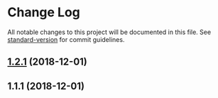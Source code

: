 # Change Log

All notable changes to this project will be documented in this file. See [standard-version](https://github.com/conventional-changelog/standard-version) for commit guidelines.

<a name="1.2.1"></a>
## [1.2.1](https://github.com/pashangshangpo/git-commit-demo/compare/v1.1.0...v1.2.1) (2018-12-01)



<a name="1.1.1"></a>
## 1.1.1 (2018-12-01)
